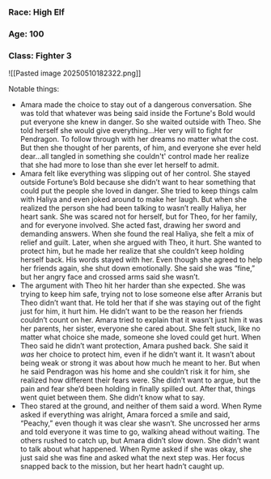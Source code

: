 ### Race: High Elf
### Age: 100
### Class: Fighter 3


![[Pasted image 20250510182322.png]]

Notable things:
- Amara made the choice to stay out of a dangerous conversation. She was told that whatever was being said inside the Fortune's Bold would put everyone she knew in danger. So she waited outside with Theo. She told herself she would give everything...Her very will to fight for Pendragon. To follow through with her dreams no matter what the cost. But then she thought of her parents, of him, and everyone she ever held dear...all tangled in something she couldn't' control made her realize that she had more to lose than she ever let herself to admit.
- Amara felt like everything was slipping out of her control. She stayed outside Fortune’s Bold because she didn’t want to hear something that could put the people she loved in danger. She tried to keep things calm with Haliya and even joked around to make her laugh. But when she realized the person she had been talking to wasn’t really Haliya, her heart sank. She was scared not for herself, but for Theo, for her family, and for everyone involved. She acted fast, drawing her sword and demanding answers. When she found the real Haliya, she felt a mix of relief and guilt. Later, when she argued with Theo, it hurt. She wanted to protect him, but he made her realize that she couldn’t keep holding herself back. His words stayed with her. Even though she agreed to help her friends again, she shut down emotionally. She said she was “fine,” but her angry face and crossed arms said she wasn’t.
- The argument with Theo hit her harder than she expected. She was trying to keep him safe, trying not to lose someone else after Arranis but Theo didn’t want that. He told her that if she was staying out of the fight just for him, it hurt him. He didn’t want to be the reason her friends couldn’t count on her. Amara tried to explain that it wasn’t just him it was her parents, her sister, everyone she cared about. She felt stuck, like no matter what choice she made, someone she loved could get hurt. When Theo said he didn’t want protection, Amara pushed back. She said it _was_ her choice to protect him, even if he didn’t want it. It wasn’t about being weak or strong it was about how much he meant to her. But when he said Pendragon was his home and she couldn’t risk it for him, she realized how different their fears were. She didn’t want to argue, but the pain and fear she’d been holding in finally spilled out. After that, things went quiet between them. She didn’t know what to say.
- Theo stared at the ground, and neither of them said a word. When Ryme asked if everything was alright, Amara forced a smile and said, “Peachy,” even though it was clear she wasn’t. She uncrossed her arms and told everyone it was time to go, walking ahead without waiting. The others rushed to catch up, but Amara didn’t slow down. She didn’t want to talk about what happened. When Ryme asked if she was okay, she just said she was fine and asked what the next step was. Her focus snapped back to the mission, but her heart hadn’t caught up.